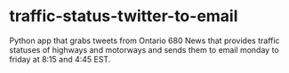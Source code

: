 # traffic-status-twitter-to-email
Python app that grabs tweets from Ontario 680 News that provides traffic statuses of highways and motorways and sends them to email monday to friday at 8:15 and 4:45 EST. 
